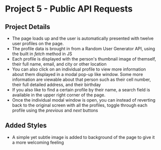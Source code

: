 # Project 5 - Public API Requests

## Project Details
* The page loads up and the user is automatically 
  presented with twelve user profiles on the page.
* The profile data is brought in from a Random User
  Generator API, using the built in *fetch* method in JS
* Each profile is displayed with the person's thumbnail
  image of themself, their full name, email, and city or
  other location
* You can also click on an individual profile to view 
  more information about them displayed in a modal pop-up like window. Some more information are viewable about that person such as their cell number, their full detailed address, and their birthday
* If you also like to find a certain profile by their 
  name, a search field is available in the upper right corner of the page. 
* Once the individual modal window is open, you can 
  instead of reverting back to the original screen with
  all the profiles, toggle through each profile using the
  *previous* and *next* buttons

## Added Styles
* A simple yet subtle image is added to background of the
  page to give it a more welcoming feeling
